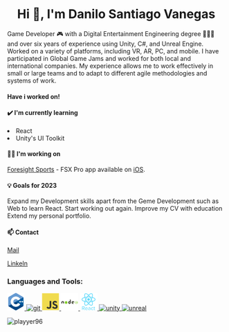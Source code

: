 <h1 align="center">Hi 👋, I'm Danilo Santiago Vanegas</h1>
<p align="left">Game Developer 🎮 with a Digital Entertainment Engineering degree 👨🏻‍🎓 and over six years of experience using Unity, C#, and Unreal Engine. Worked on a variety of platforms, including VR, AR, PC, and mobile. I have participated in Global Game Jams and worked for both local and international companies. My experience allows me to work effectively in small or large teams and to adapt to different agile methodologies and systems of work.</p>

<h4>Have i worked on!</h4>

<h4>✔️ I'm currently learning</h4>
<li>React</li>
<li>Unity's UI Toolkit</li>

<h4>👩‍💻 I'm working on</h4>

[Foresight Sports](https://www.foresightsports.com/) - FSX Pro app available on [iOS](https://apps.apple.com/us/app/fsx-pro/id1515823777).

<h4>💡 Goals for 2023</h4>

Expand my Development skills apart from the Geme Development such as Web to learn React.
Start working out again.
Improve my CV with education
Extend my personal portfolio.

<h4>📫 Contact</h4>

[Mail](mailto:vanegasdanilo7@gmail.com?subject=[GitHub-Meet]%20Source%20Han%20Sans)

[LinkeIn](https://www.linkedin.com/in/danisvs/)

<p align="left">
</p>

<h3 align="left">Languages and Tools:</h3>
<p align="left"> <a href="https://www.w3schools.com/cpp/" target="_blank" rel="noreferrer"> <img src="https://raw.githubusercontent.com/devicons/devicon/master/icons/cplusplus/cplusplus-original.svg" alt="cplusplus" width="40" height="40"/> </a> <a href="https://git-scm.com/" target="_blank" rel="noreferrer"> <img src="https://www.vectorlogo.zone/logos/git-scm/git-scm-icon.svg" alt="git" width="40" height="40"/> </a> <a href="https://developer.mozilla.org/en-US/docs/Web/JavaScript" target="_blank" rel="noreferrer"> <img src="https://raw.githubusercontent.com/devicons/devicon/master/icons/javascript/javascript-original.svg" alt="javascript" width="40" height="40"/> </a> <a href="https://nodejs.org" target="_blank" rel="noreferrer"> <img src="https://raw.githubusercontent.com/devicons/devicon/master/icons/nodejs/nodejs-original-wordmark.svg" alt="nodejs" width="40" height="40"/> </a> <a href="https://reactjs.org/" target="_blank" rel="noreferrer"> <img src="https://raw.githubusercontent.com/devicons/devicon/master/icons/react/react-original-wordmark.svg" alt="react" width="40" height="40"/> </a> <a href="https://unity.com/" target="_blank" rel="noreferrer"> <img src="https://www.vectorlogo.zone/logos/unity3d/unity3d-icon.svg" alt="unity" width="40" height="40"/> </a> <a href="https://unrealengine.com/" target="_blank" rel="noreferrer"> <img src="https://raw.githubusercontent.com/kenangundogan/fontisto/036b7eca71aab1bef8e6a0518f7329f13ed62f6b/icons/svg/brand/unreal-engine.svg" alt="unreal" width="40" height="40"/> </a> </p>

<p><img align="left" src="https://github-readme-stats.vercel.app/api/top-langs?username=playyer96&show_icons=true&locale=en&layout=compact" alt="playyer96" /></p>
